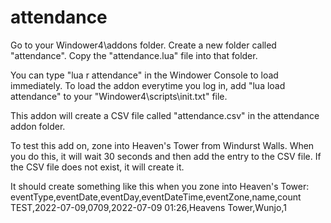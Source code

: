 # attendance
Go to your Windower4\addons folder.
Create a new folder called "attendance".
Copy the "attendance.lua" file into that folder.

You can type "lua r attendance" in the Windower Console to load immediately.
To load the addon everytime you log in, add "lua load attendance" to your "Windower4\scripts\init.txt" file.

This addon will create a CSV file called "attendance.csv" in the attendance addon folder.

To test this add on, zone into Heaven's Tower from Windurst Walls.
When you do this, it will wait 30 seconds and then add the entry to the CSV file.
If the CSV file does not exist, it will create it.

It should create something like this when you zone into Heaven's Tower:
eventType,eventDate,eventDay,eventDateTime,eventZone,name,count
TEST,2022-07-09,0709,2022-07-09 01:26,Heavens Tower,Wunjo,1
